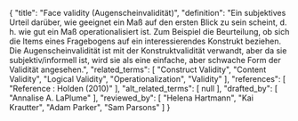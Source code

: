 {
    "title": "Face validity (Augenscheinvalidität)",
    "definition": "Ein subjektives Urteil darüber, wie geeignet ein Maß auf den ersten Blick zu sein scheint, d. h. wie gut ein Maß operationalisiert ist. Zum Beispiel die Beurteilung, ob sich die Items eines Fragebogens auf ein interessierendes Konstrukt beziehen. Die Augenscheinvalidität ist mit der Konstruktvalidität verwandt, aber da sie subjektiv/informell ist, wird sie als eine einfache, aber schwache Form der Validität angesehen.",
    "related_terms": [
        "Construct Validity",
        "Content Validity",
        "Logical Validity",
        "Operationalization",
        "Validity"
    ],
    "references": [
        "Reference :  Holden (2010)"
    ],
    "alt_related_terms": [
        null
    ],
    "drafted_by": [
        "Annalise A. LaPlume"
    ],
    "reviewed_by": [
        "Helena Hartmann",
        "Kai Krautter",
        "Adam Parker",
        "Sam Parsons"
    ]
}